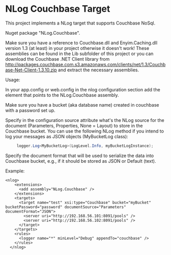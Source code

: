# NLog Couchbase Target

This project implements a NLog target that supports Couchbase NoSql.

Nuget package "NLog.Couchbase".

Make sure you have a reference to Couchbase.dll and Enyim.Caching.dll version 1.3 (at least) in your project otherwise it doesn't work!
These assemblies can be found in the Lib subfolder of this project or you can download the Couchbase .NET Client library from http://packages.couchbase.com.s3.amazonaws.com/clients/net/1.3/Couchbase-Net-Client-1.3.10.zip and extract the necessary assemblies.

Usage:

In your app.config or web.config in the nlog configuration section add the <extensions> element that points to the NLog.Couchbase assembly.

Make sure you have a bucket (aka database name) created in couchbase with a password set up. 

Specify in the configuration source attribute what's the NLog source for the document (Parameters, Properties, None = Layout) to store in the Couchbase bucket. You can use the following NLog method if you intend to log your messages as JSON objects (MyBucketLog class):

```C#
     logger.Log<MyBucketLog>(LogLevel.Info, myBucketLogInstance);
```

Specify the document format that will be used to serialize the data into Couchbase bucket, e.g., if it should be stored as JSON or Default (text).

Example:


     
    <nlog>
        <extensions>
          <add assembly="NLog.Couchbase" />
        </extensions>
        <targets>
          <target name="test" xsi:type="Couchbase" bucket="myBucket" bucketPassword="password" documentSource="Parameters"  documentFormat="JSON">
            <server uri="http://192.168.56.101:8091/pools" />
            <server uri="http://192.168.56.102:8091/pools" />      
          </target>
        </targets>
        <rules>
          <logger name="*" minLevel="Debug" appendTo="couchbase" />
        </rules>
      </nlog>
